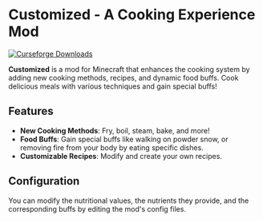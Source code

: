 # Customized - A Cooking Experience Mod

<a href="https://github.com/Mangopill/Customized/blob/1.21.1-neoforge/src/main/resources/logo.png-delight" title="Logo">
  <img src="http://cf.way2muchnoise.eu/full__downloads.svg" alt="Curseforge Downloads">
</a>

**Customized** is a mod for Minecraft that enhances the cooking system by adding new cooking methods, recipes, and dynamic food buffs. Cook delicious meals with various techniques and gain special buffs!

## Features
- **New Cooking Methods**: Fry, boil, steam, bake, and more!
- **Food Buffs**: Gain special buffs like walking on powder snow, or removing fire from your body by eating specific dishes.
- **Customizable Recipes**: Modify and create your own recipes.

## Configuration
You can modify the nutritional values, the nutrients they provide, and the corresponding buffs by editing the mod's config files.
